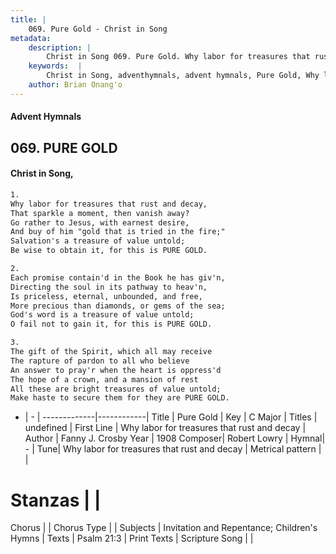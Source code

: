 ```yaml
---
title: |
    069. Pure Gold - Christ in Song
metadata:
    description: |
        Christ in Song 069. Pure Gold. Why labor for treasures that rust and decay, That sparkle a moment, then vanish away? Go rather to Jesus, with earnest desire, And buy of him "gold that is tried in the fire;" Salvation's a treasure of value untold; Be wise to obtain it, for this is PURE GOLD.
    keywords:  |
        Christ in Song, adventhymnals, advent hymnals, Pure Gold, Why labor for treasures that rust and decay. 
    author: Brian Onang'o
---
```


#### Advent Hymnals
## 069. PURE GOLD
####  Christ in Song,

```txt
1.
Why labor for treasures that rust and decay,
That sparkle a moment, then vanish away?
Go rather to Jesus, with earnest desire,
And buy of him "gold that is tried in the fire;"
Salvation's a treasure of value untold;
Be wise to obtain it, for this is PURE GOLD.

2.
Each promise contain'd in the Book he has giv'n,
Directing the soul in its pathway to heav'n,
Is priceless, eternal, unbounded, and free,
More precious than diamonds, or gems of the sea;
God's word is a treasure of value untold;
O fail not to gain it, for this is PURE GOLD.

3.
The gift of the Spirit, which all may receive
The rapture of pardon to all who believe
An answer to pray'r when the heart is oppress'd
The hope of a crown, and a mansion of rest
All these are bright treasures of value untold;
Make haste to secure them for they are PURE GOLD.

```

- |   -  |
-------------|------------|
Title | Pure Gold |
Key | C Major |
Titles | undefined |
First Line | Why labor for treasures that rust and decay |
Author | Fanny J. Crosby
Year | 1908
Composer| Robert Lowry |
Hymnal|  - |
Tune| Why labor for treasures that rust and decay |
Metrical pattern | |
# Stanzas |  |
Chorus |  |
Chorus Type |  |
Subjects | Invitation and Repentance; Children's Hymns |
Texts | Psalm 21:3 |
Print Texts | 
Scripture Song |  |
    
